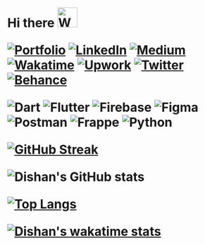 <h1 align="left"> Hi there <img src="https://raw.githubusercontent.com/nixin72/nixin72/master/wave.gif" 
         alt="Waving hand animated gif"
         height="45"
         width="45" />

[![Portfolio](https://img.shields.io/badge/Portfolio-black.svg?style=plastic)](https://dishan.de) [![LinkedIn](https://img.shields.io/badge/LinkedIn-%230077B5.svg?logo=linkedin&logoColor=white&style=plastic)](https://www.linkedin.com/in/dishan-kheni) [![Medium](https://img.shields.io/badge/medium-black.svg?logo=medium&logoColor=white&style=plastic)](https://medium.com/@dishankkheni.dev) [![Wakatime](https://img.shields.io/badge/wakatime-%230077B5.svg?logo=wakatime&logoColor=white&style=plastic)]([https://www.linkedin.com/in/dishan-kheni]   (https://wakatime.com/@dishan)) [![Upwork](https://img.shields.io/badge/upwork-%8fce00.svg?logo=upwork&logoColor=white&style=plastic)](https://www.upwork.com/freelancers/~01dc140845c38ac9b4) [![Twitter](https://img.shields.io/badge/Twitter-%231DA1F2.svg?logo=Twitter&logoColor=white&style=plastic)](https://twitter.com/KheniDishank) [![Behance](https://img.shields.io/badge/Behance-%2300f.svg?logo=behance&logoColor=white&style=plastic)](https://www.behance.net/dishankheni) 

![Dart](https://img.shields.io/badge/dart-%230175C2.svg?style=for-the-badge&logo=dart&logoColor=white) ![Flutter](https://img.shields.io/badge/Flutter-%2302569B.svg?style=for-the-badge&logo=Flutter&logoColor=white) ![Firebase](https://img.shields.io/badge/firebase-%23039BE5.svg?style=for-the-badge&logo=firebase) ![Figma](https://img.shields.io/badge/figma-%23F24E1E.svg?style=for-the-badge&logo=figma&logoColor=white) ![Postman](https://img.shields.io/badge/Postman-FF6C37?style=for-the-badge&logo=postman&logoColor=white) ![Frappe](https://img.shields.io/badge/FlutterFlow-%2300f?style=for-the-badge&logo=flutterflow&logoColor=white) ![Python](https://img.shields.io/badge/python-3670A0?style=for-the-badge&logo=python&logoColor=ffdd54) 
  
[![GitHub Streak](http://github-readme-streak-stats.herokuapp.com?user=Dishank-Kheni&theme=radical&border_radius=4.6&mode=weekly)](https://git.io/streak-stats)
  
![Dishan's GitHub stats](https://github-readme-stats.vercel.app/api?username=Dishank-Kheni&show_icons=true&theme=radical)
  
[![Top Langs](https://github-readme-stats.vercel.app/api/top-langs/?username=Dishank-Kheni&layout=compact&theme=radical)](https://github.com/Dishank-Kheni/dishank-kheni/blob/main/README.md)

[![Dishan's wakatime stats](https://github-readme-stats.vercel.app/api/wakatime?username=dishan&layout=compact&theme=radical)](https://github.com/alvish0407/github-readme-stats)
<!--
**Dishank-Kheni/dishank-kheni** is a ✨ _special_ ✨ repository because its `README.md` (this file) appears on your GitHub profile.

Here are some ideas to get you started:

- 🔭 I’m currently working on ...
- 🌱 I’m currently learning ...
- 👯 I’m looking to collaborate on ...
- 🤔 I’m looking for help with ...
- 💬 Ask me about ...
- 📫 How to reach me: ...
- 😄 Pronouns: ...
- ⚡ Fun fact: ...
-->
